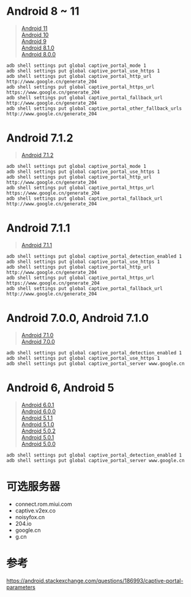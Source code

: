 # Android 8 ~ 11
> [Android 11](https://android.googlesource.com/platform/frameworks/base/+/android-r-preview-4/core/java/android/provider/Settings.java)  
> [Android 10](https://android.googlesource.com/platform/frameworks/base/+/android-10.0.0_r1/core/java/android/provider/Settings.java)   
> [Android 9](https://android.googlesource.com/platform/frameworks/base/+/android-9.0.0_r1/core/java/android/provider/Settings.java)  
> [Android 8.1.0](https://android.googlesource.com/platform/frameworks/base/+/android-8.1.0_r1/core/java/android/provider/Settings.java)  
> [Android 8.0.0](https://android.googlesource.com/platform/frameworks/base/+/android-8.0.0_r1/core/java/android/provider/Settings.java)  

``` shell
adb shell settings put global captive_portal_mode 1
adb shell settings put global captive_portal_use_https 1
adb shell settings put global captive_portal_http_url http://www.google.cn/generate_204
adb shell settings put global captive_portal_https_url https://www.google.cn/generate_204
adb shell settings put global captive_portal_fallback_url http://www.google.cn/generate_204
adb shell settings put global captive_portal_other_fallback_urls http://www.google.cn/generate_204
```

# Android 7.1.2
> [Android 7.1.2](https://android.googlesource.com/platform/frameworks/base/+/android-7.1.2_r1/core/java/android/provider/Settings.java)

``` shell
adb shell settings put global captive_portal_mode 1
adb shell settings put global captive_portal_use_https 1
adb shell settings put global captive_portal_http_url http://www.google.cn/generate_204
adb shell settings put global captive_portal_https_url https://www.google.cn/generate_204
adb shell settings put global captive_portal_fallback_url http://www.google.cn/generate_204
```

# Android 7.1.1
> [Android 7.1.1](https://android.googlesource.com/platform/frameworks/base/+/android-7.1.1_r1/core/java/android/provider/Settings.java)

``` shell
adb shell settings put global captive_portal_detection_enabled 1
adb shell settings put global captive_portal_use_https 1
adb shell settings put global captive_portal_http_url http://www.google.cn/generate_204
adb shell settings put global captive_portal_https_url https://www.google.cn/generate_204
adb shell settings put global captive_portal_fallback_url http://www.google.cn/generate_204
```

# Android 7.0.0, Android 7.1.0
> [Android 7.1.0](https://android.googlesource.com/platform/frameworks/base/+/android-7.1.0_r1/core/java/android/provider/Settings.java)  
> [Android 7.0.0](https://android.googlesource.com/platform/frameworks/base/+/android-7.0.0_r1/core/java/android/provider/Settings.java)

``` shell
adb shell settings put global captive_portal_detection_enabled 1
adb shell settings put global captive_portal_use_https 1
adb shell settings put global captive_portal_server www.google.cn
```

# Android 6, Android 5
> [Android 6.0.1](https://android.googlesource.com/platform/frameworks/base/+/android-6.0.1_r1/core/java/android/provider/Settings.java)  
> [Android 6.0.0](https://android.googlesource.com/platform/frameworks/base/+/android-6.0.0_r1/core/java/android/provider/Settings.java)  
> [Android 5.1.1](https://android.googlesource.com/platform/frameworks/base/+/android-5.1.1_r1/core/java/android/provider/Settings.java)  
> [Android 5.1.0](https://android.googlesource.com/platform/frameworks/base/+/android-5.1.0_r1/core/java/android/provider/Settings.java)  
> [Android 5.0.2](https://android.googlesource.com/platform/frameworks/base/+/android-5.0.2_r1/core/java/android/provider/Settings.java)  
> [Android 5.0.1](https://android.googlesource.com/platform/frameworks/base/+/android-5.0.1_r1/core/java/android/provider/Settings.java)  
> [Android 5.0.0](https://android.googlesource.com/platform/frameworks/base/+/android-5.0.0_r1/core/java/android/provider/Settings.java)  

``` shell
adb shell settings put global captive_portal_detection_enabled 1
adb shell settings put global captive_portal_server www.google.cn
```

# 可选服务器
- connect.rom.miui.com
- captive.v2ex.co
- noisyfox.cn
- 204.io
- google.cn
- g.cn

# 参考
https://android.stackexchange.com/questions/186993/captive-portal-parameters
